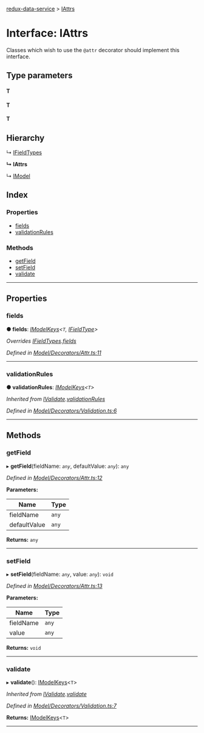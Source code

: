[redux-data-service](../README.md) > [IAttrs](../interfaces/iattrs.md)

# Interface: IAttrs

Classes which wish to use the `@attr` decorator should implement this interface.

## Type parameters
#### T 
#### T 
#### T 
## Hierarchy

↳  [IFieldTypes](ifieldtypes.md)

**↳ IAttrs**

↳  [IModel](imodel.md)

## Index

### Properties

* [fields](iattrs.md#fields)
* [validationRules](iattrs.md#validationrules)

### Methods

* [getField](iattrs.md#getfield)
* [setField](iattrs.md#setfield)
* [validate](iattrs.md#validate)

---

## Properties

<a id="fields"></a>

###  fields

**● fields**: *[IModelKeys](../#imodelkeys)<`T`, [IFieldType](ifieldtype.md)>*

*Overrides [IFieldTypes](ifieldtypes.md).[fields](ifieldtypes.md#fields)*

*Defined in [Model/Decorators/Attr.ts:11](https://github.com/Rediker-Software/redux-data-service/blob/b275c20/src/Model/Decorators/Attr.ts#L11)*

___
<a id="validationrules"></a>

###  validationRules

**● validationRules**: *[IModelKeys](../#imodelkeys)<`T`>*

*Inherited from [IValidate](ivalidate.md).[validationRules](ivalidate.md#validationrules)*

*Defined in [Model/Decorators/Validation.ts:6](https://github.com/Rediker-Software/redux-data-service/blob/b275c20/src/Model/Decorators/Validation.ts#L6)*

___

## Methods

<a id="getfield"></a>

###  getField

▸ **getField**(fieldName: *`any`*, defaultValue: *`any`*): `any`

*Defined in [Model/Decorators/Attr.ts:12](https://github.com/Rediker-Software/redux-data-service/blob/b275c20/src/Model/Decorators/Attr.ts#L12)*

**Parameters:**

| Name | Type |
| ------ | ------ |
| fieldName | `any` |
| defaultValue | `any` |

**Returns:** `any`

___
<a id="setfield"></a>

###  setField

▸ **setField**(fieldName: *`any`*, value: *`any`*): `void`

*Defined in [Model/Decorators/Attr.ts:13](https://github.com/Rediker-Software/redux-data-service/blob/b275c20/src/Model/Decorators/Attr.ts#L13)*

**Parameters:**

| Name | Type |
| ------ | ------ |
| fieldName | `any` |
| value | `any` |

**Returns:** `void`

___
<a id="validate"></a>

###  validate

▸ **validate**(): [IModelKeys](../#imodelkeys)<`T`>

*Inherited from [IValidate](ivalidate.md).[validate](ivalidate.md#validate)*

*Defined in [Model/Decorators/Validation.ts:7](https://github.com/Rediker-Software/redux-data-service/blob/b275c20/src/Model/Decorators/Validation.ts#L7)*

**Returns:** [IModelKeys](../#imodelkeys)<`T`>

___

